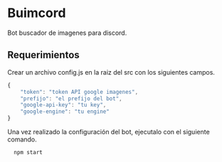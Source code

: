 # Buimcord
Bot buscador de imagenes para discord.

## Requerimientos
Crear un archivo config.js en la raiz del src con los siguientes campos.
```js
{
    "token": "token API google imagenes",
    "prefijo": "el prefijo del bot",
    "google-api-key": "tu key",
    "google-engine": "tu engine"
}
```
Una vez realizado la configuración del bot, ejecutalo con el siguiente comando.
```
  npm start
```

